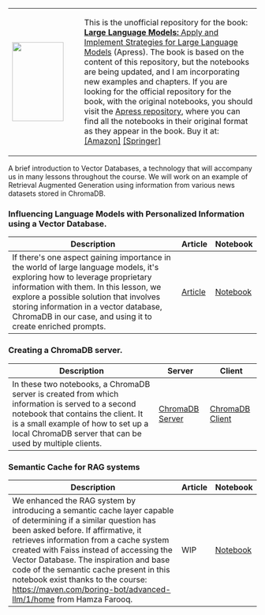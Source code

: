 <table>
  <tr>
    <td  width="130">
      <a href="https://amzn.to/4eanT1g">
        <img src="https://github.com/peremartra/Large-Language-Model-Notebooks-Course/blob/main/img/Large_Language_Models_Projects_Book.jpg" height="160" width="104">
      </a>
    </td>
    <td>
      <p>
        This is the unofficial repository for the book: 
        <a href="https://amzn.to/4eanT1g"> <b>Large Language Models:</b> Apply and Implement Strategies for Large Language Models</a> (Apress).
        The book is based on the content of this repository, but the notebooks are being updated, and I am incorporating new examples and chapters.
        If you are looking for the official repository for the book, with the original notebooks, you should visit the 
        <a href="https://github.com/Apress/Large-Language-Models-Projects">Apress repository</a>, where you can find all the notebooks in their original format as they appear in the book. Buy it at: <a href="https://amzn.to/3Bq2zqs">[Amazon]</a> <a href="https://link.springer.com/book/10.1007/979-8-8688-0515-8">[Springer]</a>
      </p>
    </td>
  </tr>
</table>

A brief introduction to Vector Databases, a technology that will accompany us in many lessons throughout the course. We will work on an example of Retrieval Augmented Generation using information from various news datasets stored in ChromaDB.

### Influencing Language Models with Personalized Information using a Vector Database. 
| Description | Article | Notebook |
| -------- | --- | ---|
| If there's one aspect gaining importance in the world of large language models, it's exploring how to leverage proprietary information with them. In this lesson, we explore a possible solution that involves storing information in a vector database, ChromaDB in our case, and using it to create enriched prompts. | [Article](https://pub.towardsai.net/harness-the-power-of-vector-databases-influencing-language-models-with-personalized-information-ab2f995f09ba?sk=ea2c5286fbff8430e5128b0c3588dbab) | [Notebook](https://github.com/peremartra/Large-Language-Model-Notebooks-Course/blob/main/2-Vector%20Databases%20with%20LLMs/2_1_Vector_Databases_LLMs.ipynb)| 

### Creating a ChromaDB server. 
| Description | Server | Client |
| ------- | --- | --- |
|In these two notebooks, a ChromaDB server is created from which information is served to a second notebook that contains the client. It is a small example of how to set up a local ChromaDB server that can be used by multiple clients. | [ChromaDB Server](https://github.com/peremartra/Large-Language-Model-Notebooks-Course/blob/main/2-Vector%20Databases%20with%20LLMs/2_2-ChromaDB%20Sever%20mode.ipynb) | [ChromaDB Client](https://github.com/peremartra/Large-Language-Model-Notebooks-Course/blob/main/2-Vector%20Databases%20with%20LLMs/2_3-ChromaDB%20Client.ipynb) | 

### Semantic Cache for RAG systems ###
| Description | Article | Notebook |
| -------- | --- | ---|
| We enhanced the RAG system by introducing a semantic cache layer capable of determining if a similar question has been asked before. If affirmative, it retrieves information from a cache system created with Faiss instead of accessing the Vector Database. The inspiration and base code of the semantic cache present in this notebook exist thanks to the course: https://maven.com/boring-bot/advanced-llm/1/home from Hamza Farooq.| WIP | [Notebook](https://github.com/peremartra/Large-Language-Model-Notebooks-Course/blob/main/2-Vector%20Databases%20with%20LLMs/semantic_cache_chroma_vector_database.ipynb) |
